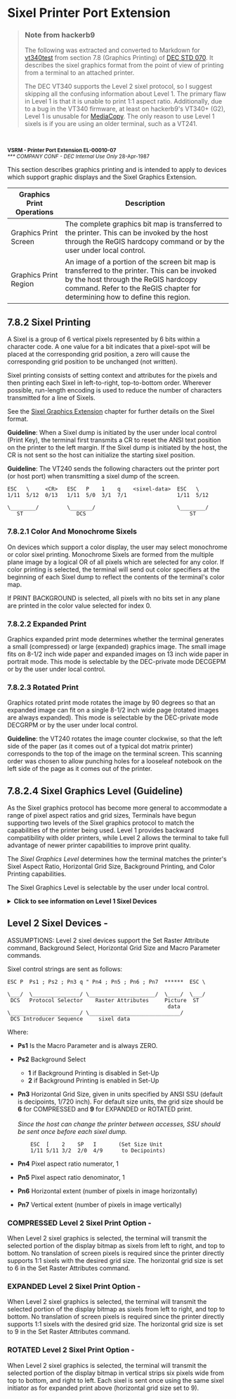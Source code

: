 # Sixel Printer Port Extension

<blockquote>

### Note from hackerb9

The following was extracted and converted to Markdown for
[vt340test](https://github.com/hackerb9/vt340test) from section 7.8 (Graphics Printing) of 
[DEC STD 070](hackerb9.github.io/vt340test/docs/kindred/EL-SM070-00-DEC_STD_070_Video_Systems_Reference_Manual_Dec91.pdf#page=737).
It describes the sixel graphics format from the point of view of
printing from a terminal to an attached printer. 

The DEC VT340 supports the Level 2 sixel protocol, so I suggest
skipping all the confusing information about Level 1. The primary
flaw in Level 1 is that it is unable to print 1:1 aspect ratio.
Additionally, due to a bug in the VT340 firmware, at least on
hackerb9's VT340+ (G2), Level 1 is unusable for
[MediaCopy](../mediacopy/README.md). The only reason to use Level
1 sixels is if you are using an older terminal, such as a VT241.

</blockquote><br/>

<small>

**VSRM - Printer Port Extension EL-00010-07**<br/>
_\*\*\* COMPANY CONF - DEC Internal Use Only_ 28-Apr-1987
</small>

This section describes graphics printing  and is intended to apply
to devices which  support graphic displays and  the Sixel Graphics
Extension.

| Graphics Print Operations | Description |
|---------------------------|-------------|
| Graphics Print Screen     | The complete graphics bit map  is transferred to the printer. This can be invoked  by the host through the ReGIS  hardcopy command or by the user under local control.                                                          |
| Graphics Print Region     | An image of a portion of the  screen bit map is transferred to the printer.  This  can be  invoked  by  the  host through  the  ReGIS hardcopy command. Refer  to the ReGIS chapter  for determining how to define this region. |

## 7.8.2 Sixel Printing

A Sixel  is a group  of 6 vertical  pixels represented by  6 bits
within a character  code. A one value for a  bit indicates that a
pixel-spot will be  placed at the corresponding  grid position, a
zero will cause  the corresponding grid position  to be unchanged
(not written).

Sixel printing consists of setting  context and attributes for the
pixels   and   then   printing  each   Sixel   in   left-to-right,
top-to-bottom  order. Wherever  possible,  run-length encoding  is
used to reduce the number of  characters transmitted for a line of
Sixels.

See the [Sixel Graphics Extension](sixel-graphics-extension.md)
chapter for further details on the Sixel format.

**Guideline**: When a Sixel dump is  initiated by the user under local
control (Print  Key), the terminal  first transmits a CR  to reset
the ANSI text  position on the printer to the  left margin. If the
Sixel dump  is initiated by  the host, the CR  is not sent  so the
host can initialize the starting sixel position.


**Guideline**: The  VT240 sends  the following characters  out the
printer port (or host port) when  transmitting a sixel dump of the
screen.


    ESC   \     <CR>   ESC   P    1    q    <sixel-data>  ESC   \
    1/11  5/12  0/13   1/11  5/0  3/1  7/1                1/11  5/12

    \________/         \_______/                          \________/
       ST                 DCS                                 ST

### 7.8.2.1 Color And Monochrome Sixels

On  devices which  support a  color display,  the user  may select
monochrome or  color sixel printing. Monochrome  Sixels are formed
from the multiple plane image by  a logical OR of all pixels which
are selected  for any  color. If color  printing is  selected, the
terminal will send  out color specifiers at the  beginning of each
Sixel dump to reflect the contents of the terminal's color map.

If PRINT  BACKGROUND is selected, all  pixels with no bits  set in
any plane are printed in the color value selected for index 0.

### 7.8.2.2 Expanded Print


Graphics  expanded  print  mode determines  whether  the  terminal
generates a small (compressed) or large (expanded) graphics image.
The small image fits on 8-1/2  inch wide paper and expanded images
on 13 inch wide paper in portrait mode. This mode is selectable by
the DEC-private mode DECGEPM or by the user under local control.

### 7.8.2.3 Rotated Print

Graphics rotated  print mode  rotates the image  by 90  degrees so
that an  expanded image can fit  on a single 8-1/2  inch wide page
(rotated images are  always expanded). This mode  is selectable by
the DEC-private mode DECGRPM or by the user under local control.

**Guideline**: the VT240 rotates the  image counter clockwise, so that
the left  side of  the paper  (as it  comes out  of a  typical dot
matrix  printer)  corresponds to  the  top  of  the image  on  the
terminal screen. This scanning order  was chosen to allow punching
holes for a looseleaf notebook on the  left side of the page as it
comes out of the printer.

## 7.8.2.4 Sixel Graphics Level (Guideline)

As  the  Sixel  graphics  protocol  has  become  more  general  to
accommodate  a  range  of  pixel aspect  ratios  and  grid  sizes,
Terminals have begun  supporting two levels of  the Sixel graphics
protocol  to match  the capabilities  of the  printer being  used.
Level 1 provides backward compatibility with older printers, while
Level  2 allows  the  terminal  to take  full  advantage of  newer
printer capabilities to improve print quality.

The _Sixel Graphics Level_ determines how the terminal matches the
printer's  Sixel Aspect  Ratio, Horizontal  Grid Size,  Background
Printing, and Color Printing capabilities.

The Sixel  Graphics Level  is selectable by  the user  under local
control.

<details><summary><b>Click to see information on Level 1 Sixel Devices</b></summary>

## Level 1 Sixel Devices -

ASSUMPTIONS: Level 1  sixel devices do not support  the Set Raster
Attribute  command, Background  Select, Horizontal  Grid Size,  or
Macro Parameter  commands. The aspect  ratio is fixed at  2:1, and
the horizontal grid  size is approximately 7.5 x  .001 inches (800
pixels require 6 inches). Level 1 is the factory default.

Sixel Control Strings will be sent to the printer as follows:

    ESC  P  1  q  S...S  ESC  \       (always 7-bit controls)

### COMPRESSED Level 1 Sixel Print Option -

A terminal with a 1:1 pixel aspect ratio will combine each pair of
horizontally adjacent pixels (from two successive scan lines) into
a single pixel. The value of the combined pixel will be the
LOGICAL OR of the values of the individual pixels.

        1:1 Aspect Ratio       Level 1 Printer

        +---+                     +---+
        | a |                     |   |
        +---+    LOGICAL OR ->    |a+b|
        +---+                     |   |
        | b |                     |   |
        +---+                     +---+


This will produce images of the same size and aspect ratio
as the VT240 (2:1 Aspect Ratio).
ReGIS images will appear normal, but ANSI text
may be distorted.

### EXPANDED Level 1 Sixel Print Option -

Terminals with pixel aspect ratios of 1:1 will transmit each Sixel
twice (in immediate horizontal succession).

           1:1 Aspect Ratio         Level 1 Printer

           +---+                     +---+ +---+
           | a |                     |   | |   |
           +---+    PRINT TWICE ->   | a | | a |
           +---+                     |   | |   |
           | b |                     |   | |   |
           +---+                     +---+ +---+
            .                        +---+ +---+
            .                        |   | |   |
            .                        | a | | a |
                                     |   | |   |
                                     |   | |   |
                                     +---+ +---+
                                      .
                                      .
                                      .

This will produce images of the same size and aspect ratio as the
VT240 (2:1 Aspect Ratio), but with twice the vertical resolution.

### ROTATED Level 1 Sixel Print Option -

Terminals with 1:1 pixel aspect  ratios will transmit the selected
portion of the  display bitmap in vertical strips  six pixels wide
from top to bottom, and right to left.

               display              paper
            +--------------+     +-----------+
            |          2 1 |     | 1-------> |
            |          | | |     | 2-------> |
            |          | | |     |           |
            |          V V |     |           |
            +--------------+     |           |
                                 |           |
                                 |           |
                                 +-----------+


Each Sixel is sent twice in immediate horizontal succession (with
respect to the printer).

          1:1 Aspect Ratio              Level 1 Printer
          +---+ +---+ +---+              +---+ +---+
    . . . |   | | b | | a |              |   | |   | . . .
          +---+ +---+ +---+    ROTATE    | a | | a |
                +---+ +---+     AND      |   | |   |
                |   | |   |    PRINT     |   | |   |
                +---+ +---+    TWICE ->  +---+ +---+
                      +---+              +---+ +---+
                      |   |              |   | |   |
                      +---+              | b | | b |
                         .               |   | |   |
                         .               |   | |   |
                         .               +---+ +---+
                                          .
                                          .
                                          .

This will produce images of the  same size and aspect ratio as the
VT240 (2:1 Aspect  Ratio), but with twice  the vertical resolution
(with respect to the image displayed on the screen).

</details>


## Level 2 Sixel Devices -

ASSUMPTIONS:  Level  2  sixel   devices  support  the  Set  Raster
Attribute  command, Background  Select, Horizontal  Grid Size  and
Macro Parameter commands.

Sixel control strings are sent as follows:

    ESC P  Ps1 ; Ps2 ; Pn3 q " Pn4 ; Pn5 ; Pn6 ; Pn7  ******  ESC \

    \___/  \_______________/ \_____________________/  \____/  \___/
     DCS   Protocol Selector    Raster Attributes     Picture  ST
                                                       data
    \______________________/ \_____________________________/ 
     DCS Introducer Sequence     sixel data


Where:

* **Ps1** Is the Macro Parameter and is always ZERO.

* **Ps2** Background Select
    * **1** if Background Printing is disabled in Set-Up
    * **2** if Background Printing is enabled in Set-Up

* **Pn3** Horizontal Grid Size, given in units specified
  by ANSI SSU (default is decipoints, 1/720 inch).
  For default size units, the grid size should be
  **6** for COMPRESSED and **9** for EXPANDED or ROTATED print.<br/><br/>
  _Since the host can change the printer between accesses,
  SSU should be sent once before each sixel dump._

          ESC  [    2    SP   I       (Set Size Unit
          1/11 5/11 3/2  2/0  4/9      to Decipoints)

* **Pn4** Pixel aspect ratio numerator, 1

* **Pn5** Pixel aspect ratio denominator, 1

* **Pn6** Horizontal extent
  (number of pixels in image horizontally)

* **Pn7** Vertical extent
  (number of pixels in image vertically)


### COMPRESSED Level 2 Sixel Print Option -

When  Level  2  sixel  graphics is  selected,  the  terminal  will
transmit the selected portion of the display bitmap as sixels from
left to right, and top to  bottom. No translation of screen pixels
is required  since the printer  directly supports 1:1  sixels with
the desired grid size. The horizontal grid size is set to 6 in the
Set Raster Attributes command.

### EXPANDED Level 2 Sixel Print Option -

When  Level  2  sixel  graphics is  selected,  the  terminal  will
transmit the selected portion of the display bitmap as sixels from
left to right, and top to  bottom. No translation of screen pixels
is required  since the printer  directly supports 1:1  sixels with
the desired grid size. The horizontal grid size is set to 9 in the
Set Raster Attributes command.

### ROTATED Level 2 Sixel Print Option -

When  Level  2 sixel  graphics  is  selected, the  terminal  will
transmit the selected  portion of the display  bitmap in vertical
strips six  pixels wide from  top to  bottom, and right  to left.
Each sixel  is sent once  using the  same sixel initiator  as for
expanded print above (horizontal grid size set to 9).
